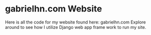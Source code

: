 # gabrielhn.com Website
Here is all the code for my website found here: gabrielhn.com
Explore around to see how I utilize Django web app frame work to run my site.
